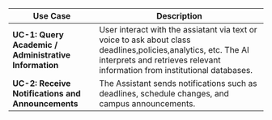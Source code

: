 | Use Case | Description |
|----------|-------------|
| **UC-1: Query Academic / Administrative Information** | User interact with the assiatant via text or voice to ask about class deadlines,policies,analytics, etc. The AI interprets and retrieves relevant information from institutional databases. |
| **UC-2: Receive Notifications and Announcements** | The Assistant sends notifications such as deadlines, schedule changes, and campus announcements. |
